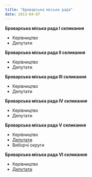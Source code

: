 ```yaml
---
title: "Броварська міська рада"
date: 2013-04-07
---
```


**Броварська міська рада I скликання**

- Керівництво
- Депутати

**Броварська міська рада II скликання**

- Керівництво
- Депутати

**Броварська міська рада III скликання**

- Керівництво
- Депутати

**Броварська міська рада IV скликання**

- Керівництво
- Депутати

**Броварська міська рада V скликання**

- Керівництво
- [Депутати](https://mpz.brovary.org/brovary-rada/5-deputaty/ "Депутати Броварської міської ради V скликання")
- Виборчі округи

**Броварська міська рада VI скликання**

- Керівництво
- [Депутати](https://mpz.brovary.org/brovary-rada/6-deputaty/ "Депутати Броварської міської ради VI скликання")
